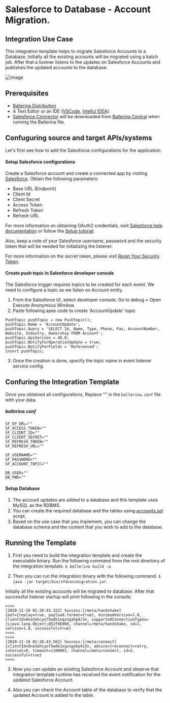 # Salesforce to Database - Account Migration.


## Integration Use Case 

This integration template helps to migrate Salesforce Accounts to a Database. Initially all the existing accounts will be migrated using a batch job. After that a lisstner listens to the updates on Salesforce Accounts and publishes the updated accounts to the database.      

![image](docs/images/sfdc-db-acc-mig.png)


## Prerequisites

- [Ballerina Distribution](https://ballerina.io/learn/getting-started/)
- A Text Editor or an IDE ([VSCode](https://marketplace.visualstudio.com/items?itemName=ballerina.ballerina), 
[IntelliJ IDEA](https://plugins.jetbrains.com/plugin/9520-ballerina)).  
- [Salesforce Connector](https://github.com/ballerina-platform/module-ballerinax-sfdc) will be downloaded from 
[Ballerina Central](https://central.ballerina.io/) when running the Ballerina file.

## Confuguring source and target APIs/systems

Let's first see how to add the Salesforce configurations for the application.

#### Setup Salesforce configurations
Create a Salesforce account and create a connected app by visiting [Salesforce](https://www.salesforce.com). 
Obtain the following parameters:

* Base URL (Endpoint)
* Client Id
* Client Secret
* Access Token
* Refresh Token
* Refresh URL

For more information on obtaining OAuth2 credentials, visit 
[Salesforce help documentation](https://help.salesforce.com/articleView?id=remoteaccess_authenticate_overview.htm) 
or follow the 
[Setup tutorial](https://medium.com/@bpmmendis94/obtain-access-refresh-tokens-from-salesforce-rest-api-a324fe4ccd9b).

Also, keep a note of your Salesforce username, password and the security token that will be needed for initializing the listener. 

For more information on the secret token, please visit [Reset Your Security Token](https://help.salesforce.com/articleView?id=user_security_token.htm&type=5).

#### Create push topic in Salesforce developer console

The Salesforce trigger requires topics to be created for each event. We need to configure a topic as we listen on Account entity.

1. From the Salesforce UI, select developer console. Go to debug > Open Execute Anonymous Window. 
2. Paste following apex code to create 'AccountUpdate' topic
```apex
PushTopic pushTopic = new PushTopic();
pushTopic.Name = 'AccountUpdate';
pushTopic.Query = 'SELECT Id, Name, Type, Phone, Fax, AccountNumber, Website, Industry, Ownership FROM Account';
pushTopic.ApiVersion = 48.0;
pushTopic.NotifyForOperationUpdate = true;
pushTopic.NotifyForFields = 'Referenced';
insert pushTopic;
```

3. Once the creation is done, specify the topic name in event listener service config.

## Confuring the Integration Template

Once you obtained all configurations, Replace "" in the `ballerina.conf` file with your data.

##### ballerina.conf
```
SF_EP_URL=""
SF_ACCESS_TOKEN=""
SF_CLIENT_ID="" 
SF_CLIENT_SECRET=""
SF_REFRESH_TOKEN=""
SF_REFRESH_URL=""

SF_USERNAME=""
SF_PASSWORD=""
SF_ACCOUNT_TOPIC=""

DB_USER=""
DB_PWD=""

```

#### Setup Database
1. The account updates are added to a database and this template uses MySQL as the RDBMS. 
2. You can create the required database and the tables using [accounts.sql](./accounts.sql) script. 
3. Based on the use case that you implement, you can change the database schema and the content that you wish to add to the database. 


## Running the Template

1. First you need to build the integration template and create the executable binary. Run the following command from the root directory of the integration template. 
`$ ballerina build -a`. 

2. Then you can run the integration binary with the following command. 
`$ java -jar target/bin/sfdcaccmigration.jar`. 

Initially all the existing accounts will be migrated to database.
After that successful listener startup will print following in the console.
```
>>>>
[2020-11-19 01:26:43.322] Success:[/meta/handshake]
{ext={replay=true, payload.format=true}, minimumVersion=1.0, clientId=8no3ahcyo75wdk1xqzxgahp4i5n, supportedConnectionTypes=[Ljava.lang.Object;@52f6690d, channel=/meta/handshake, id=1, version=1.0, successful=true}
<<<<
>>>>
[2020-11-19 01:26:43.562] Success:[/meta/connect]
{clientId=8no3ahcyo75wdk1xqzxgahp4i5n, advice={reconnect=retry, interval=0, timeout=110000}, channel=/meta/connect, id=2, successful=true}
<<<<
```

3. Now you can update an existing Salesforce Account and observe that integration template runtime has received the event notification for the updated Salesforce Account.

4. Also you can check the Account table of the database to verify that the updated Account is added to the table. 




